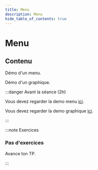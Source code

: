 ```yaml
---
title: Menu
description: Menu
hide_table_of_contents: true
---
```


# Menu

## Contenu

Démo d'un menu.

Démo d'un graphique.

:::danger Avant la séance (2h)

Vous devez regarder la demo menu [ici](https://github.com/departement-info-cem/3N5-Prog3/tree/main/code/DemoMenu).

Vous devez regarder la demo graphique [ici](https://github.com/departement-info-cem/3N5-Prog3/tree/main/code/DemoGraphique).

:::

:::note Exercices

### Pas d'exercices

Avance ton TP.

:::
